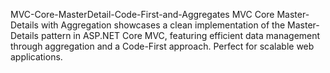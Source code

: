 MVC-Core-MasterDetail-Code-First-and-Aggregates
MVC Core Master-Details with Aggregation showcases a clean implementation of the Master-Details pattern in ASP.NET Core MVC, featuring efficient data management through aggregation and a Code-First approach. Perfect for scalable web applications.
